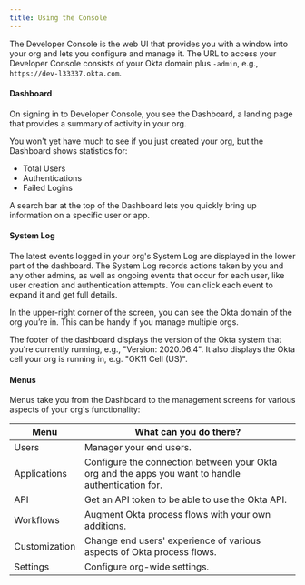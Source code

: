 ```yaml
---
title: Using the Console
---
```


The Developer Console is the web UI that provides you with a window into your org and lets you configure and manage it. The URL to access your Developer Console consists of your Okta domain plus `-admin`, e.g., `https://dev-l33337.okta.com`.

#### Dashboard

On signing in to Developer Console, you see the Dashboard, a landing page that provides a summary of activity in your org.

You won't yet have much to see if you just created your org, but the Dashboard shows statistics for:
 - Total Users 
 - Authentications
 - Failed Logins

A search bar at the top of the Dashboard lets you quickly bring up information on a specific user or app.

#### System Log

The latest events logged in your org's System Log are displayed in the lower part of the dashboard. The System Log records actions taken by you and any other admins, as well as ongoing events that occur for each user, like user creation and authentication attempts. You can click each event to expand it and get full details.

In the upper-right corner of the screen, you can see the Okta domain of the org you’re in. This can be handy if you manage multiple orgs.

The footer of the dashboard displays the version of the Okta system that you're currently running, e.g., "Version: 2020.06.4". It also displays the Okta cell your org is running in, e.g. "OK11 Cell (US)".

#### Menus

Menus take you from the Dashboard to the management screens for various aspects of your org's functionality:

| Menu          | What can you do there?                                                                                 |
|---------------|----------------------------------------------------------------------------------------------------|
| Users         | Manager your end users.                                                                            |
| Applications  | Configure the connection between your Okta org and the apps you want to handle authentication for. |
| API           | Get an API token to be able to use the Okta API.                                                   |
| Workflows     | Augment Okta process flows with your own additions.                                                |
| Customization | Change end users' experience of various aspects of Okta process flows.                             |
| Settings      | Configure org-wide settings.  | 

<NextSectionLink/>
    
